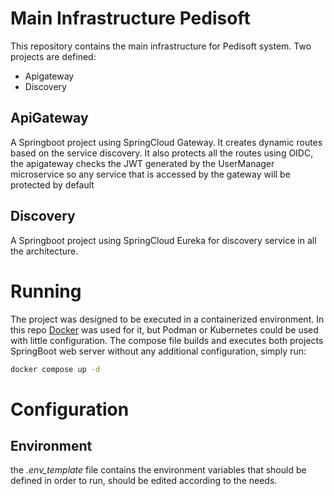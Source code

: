 # Main Infrastructure Pedisoft

This repository contains the main infrastructure for Pedisoft system. Two projects are defined:

- Apigateway
- Discovery

## ApiGateway
 A Springboot project using SpringCloud Gateway. It creates dynamic routes based on the service discovery. It also protects all the routes using OIDC, the apigateway checks the JWT generated by the UserManager microservice so any service that is accessed by the gateway will be protected by default
 
## Discovery
A Springboot project using SpringCloud Eureka for discovery service in all the architecture. 

 
# Running

The project was designed to be executed in a containerized environment. In this repo [Docker](https://www.docker.com/) was used for it, but Podman or Kubernetes could be used with little configuration. The compose file builds and executes both projects SpringBoot web server without any additional configuration, simply run:

```sh
docker compose up -d
```

# Configuration
## Environment
the *.env_template* file contains the environment variables that should be defined in order to run, should be edited according to the needs.


